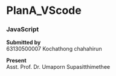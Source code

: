 # PlanA_VScode

### JavaScript

<b>Submitted by</b></br>
63130500007 Kochathong chahahirun</br>

<b>Present</b></br>
Asst. Prof. Dr. Umaporn Supasitthimethee</br>
